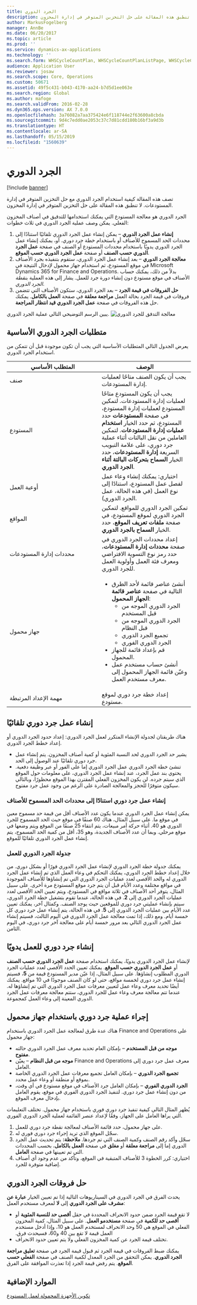 ```yaml
---
title: الجرد الدوري
description: تصف هذه المقالة كيفية استخدام الجرد الدوري مع حل التخزين المتوفر في إدارة المستودعات. لا تنطبق هذه المقالة على حل التخزين المتوفر في إدارة المخزون.
author: MarkusFogelberg
manager: AnnBe
ms.date: 06/20/2017
ms.topic: article
ms.prod: ''
ms.service: dynamics-ax-applications
ms.technology: ''
ms.search.form: WHSCycleCountPlan, WHSCycleCountPlanListPage, WHSCycleCountThreshold, WHSWorkTableListPage
audience: Application User
ms.reviewer: josaw
ms.search.scope: Core, Operations
ms.custom: 50671
ms.assetid: 49f5c431-b043-4170-aa24-b7d5d1ee063e
ms.search.region: Global
ms.author: mafoge
ms.search.validFrom: 2016-02-28
ms.dyn365.ops.version: AX 7.0.0
ms.openlocfilehash: 3a76082a7aa375424e6f118744e2f63600a8cbda
ms.sourcegitcommit: 9d4c7edd0ae2053c37c7d81cdd180b16bf3a9d3b
ms.translationtype: HT
ms.contentlocale: ar-SA
ms.lasthandoff: 05/15/2019
ms.locfileid: "1560639"
---
```

# <a name="cycle-counting"></a>الجرد الدوري

[!include [banner](../includes/banner.md)]

تصف هذه المقالة كيفية استخدام الجرد الدوري مع حل التخزين المتوفر في إدارة المستودعات. لا تنطبق هذه المقالة على حل التخزين المتوفر في إدارة المخزون.

الجرد الدوري هو معالجة المستودع التي يمكنك استخدامها للتدقيق في أصناف المخزون الفعلي. يمكن وصف عملية الجرد الدوري في ثلاث خطوات:

1.  **إنشاء عمل الجرد الدوري** – يمكن إنشاء عمل الجرد الدوري تلقائيًا استنادًا إلى محددات الحد المسموح للأصناف أو باستخدام خطة جرد دوري. أو، يمكنك إنشاء عمل الجرد الدوري يدويًا باستخدام محددات المستودع أو الصنف في صفحة **عمل الجرد الدوري حسب الصنف** أو صفحة **عمل الجرد الدوري حسب الموقع**.
2.  **معالجة الجرد الدوري** – بعد إنشاء عمل الجرد الدوري، ستقوم بتنفيذه بجرد الأصناف في موقع المستودع، ثم استخدام جهاز محمول لإدخال النتيجة في Microsoft Dynamics 365 for Finance and Operations. بدلاً من ذلك، يمكنك حساب الأصناف في موقع مستودع دون إنشاء دورة جرد للعمل. يشار إلى هذه العملية  ب*نقطة الجرد الدوري*.
3.  **حل الفروقات في قيمة الجرد** – بعد الجرد الدوري، ستكون الأصناف التي تتضمن فروقات في قيمة الجرد بحالة العمل **مراجعة معلقة‬** في صفحة **العمل بالكامل‬**. يمكنك حل هذه الفروقات في صفحة **عمل الجرد الدوري قيد انتظار المراجعة‬**.

يبين الرسم التوضيحي التالي عملية الجرد الدوري. ![معالجة التدفق للجرد الدوري](./media/performcyclecountinginawarehouselocation.jpg)

## <a name="cycle-counting-prerequisites"></a>متطلبات الجرد الدوري الأساسية
يعرض الجدول التالي المتطلبات الأساسية التي يجب أن تكون موجودة قبل أن تتمكن من استخدام الجرد الدوري.
<table>
<colgroup>
<col width="50%" />
<col width="50%" />
</colgroup>
<thead>
<tr class="header">
<th>المتطلب الأساسي</th>
<th>الوصف</th>
</tr>
</thead>
<tbody>
<tr class="odd">
<td>صنف</td>
<td>يجب أن يكون الصنف متاحًا لعمليات إدارة المستودعات.</td>
</tr>
<tr class="even">
<td>المستودع</td>
<td>يجب أن يكون المستودع متاحًا لعمليات إدارة المستودعات. لتمكين المستودع لعمليات إدارة المستودع، في صفحة <strong>المستودعات</strong> حدد المستودع، ثم حدد الخيار <strong>استخدام عمليات إدارة المستودعات‬</strong>. لتمكين العاملين من نقل البالتات أثناء عملية جرد دوري، على علامة التبويب السريعة <strong>إدارة المستودعات‬</strong>، حدد الخيار <strong>السماح بتحركات البالتة أثناء الجرد الدوري‬</strong>.</td>
</tr>
<tr class="odd">
<td>أوعية العمل</td>
<td>اختياري: يمكنك إنشاء وعاء عمل لفصل عمل المستودع، استنادًا إلى نوع العمل (في هذه الحالة، عمل الجرد الدوري).</td>
</tr>
<tr class="even">
<td>المواقع</td>
<td>تمكين الجرد الدوري للمواقع. لتمكين الجرد الدوري لموقع المستودع، في صفحة <strong>ملفات تعريف الموقع‬</strong>، حدد الخيار <strong>السماح بالجرد الدوري‬</strong>.</td>
</tr>
<tr class="odd">
<td>محددات إدارة المستودعات</td>
<td>إعداد محددات الجرد الدوري في صفحة <strong>محددات إدارة المستودعات‬</strong>، حدد رمز نوع التسوية الافتراضي ومعرف فئة العمل وأولوية العمل للجرد الدوري.</td>
</tr>
<tr class="even">
<td>جهاز محمول</td>
<td><ul>
<li>أنشئ عناصر قائمة لأحد الطرق التالية في صفحة <strong>عناصر قائمة الجهاز المحمول</strong>:
<ul>
<li>الجرد الدوري الموجه من قبل المستخدم</li>
<li>الجرد الدوري الموجه من قبل النظام</li>
<li>تجميع الجرد الدوري</li>
<li>الجرد الدوري الفوري</li>
</ul>
</li>
<li>قم بإعداد قائمة للجهاز المحمول.</li>
<li>أنشئ حساب مستخدم عمل وعيّن قائمة الجهاز المحمول إلى معرف مستخدم العمل.</li>
</ul></td>
</tr>
<tr class="odd">
<td>مهمة الإعداد المرتبطة</td>
<td>إعداد خطة جرد دوري لموقع مستودع.</td>
</tr>
</tbody>
</table>

## <a name="automatically-create-cycle-counting-work"></a>إنشاء عمل جرد دوري تلقائيًا
هناك طريقتان لجدولة الإنشاء المتكرر لعمل الجرد الدوري: إعداد حدود الجرد الدوري أو إعداد خطط الجرد الدوري.

-   يشير حد الجرد الدوري لحد النسبة المئوية أو كمية أصناف المخزون. يتم إنشاء عمل جرد دوري تلقائيًا عند الوصول إلى الحد.
-   تنشئ خطة الجرد الدوري عمل الجرد الدوري إما على الفور أو عبر وظيفة دفعية. يحتوي بند عمل الجرد، عند إنشاء عمل الجرد الدوري، على معلومات حول الموقع الذي سيتم جرده. لن يكون المخزون الفعلي المقترن بهذا الموقع محظورًا، وبالتالي سيكون متوفرًا للحجز والمعالجة الصادرة على الرغم من وجود عمل جرد مفتوح.

### <a name="create-cycle-counting-work-based-on-threshold-parameters-for-items"></a>إنشاء عمل جرد دوري استنادًا إلى محددات الحد المسموح للأصناف

يمكن إنشاء عمل الجرد الدوري عندما يكون عدد الأصناف أقل من قيمة حد مسموح معين في موقع ما. ‏‫على سبيل المثال، هناك 60 صنفًا في موقع حيث الحد المسموح للجرد الدوري هو 40. أثناء حركة أمر مبيعات، يتم انتقاء 25 صنفًا من الموقع ويتم وضعها في موقع مرحلي.‬ وبما أن عدد الأصناف الجديدة، وهو 35، أقل من كمية الحد المسموح، يتم إنشاء عمل الجرد الدوري تلقائيًا للموقع.

### <a name="schedule-cycle-counting-work"></a>جدولة الجرد الدوري للعمل

يمكنك جدولة خطة الجرد الدوري لإنشاء عمل الجرد الدوري فورًا أو بشكل دوري. من خلال إعداد خطط الجرد الدوري، يمكنك التحكم في وعاء العمل الذي تم إنشاء عمل الجرد الدوري له والحد الأقصى لعدد عمليات الجرد الدوري التي تم إنشاؤها للأصناف الموجودة في مواقع مختلفة وعدد الأيام قبل أن يتم جرد موقع المستودع مرة أخرى. على سبيل المثال، يتوفر أحد الأصناف في ثلاثة مواقع في المستودع، ويتم تعيين الحد الأقصى لعدد عمليات الجرد الدوري إلى **2**. في هذه الحالة، عندما تقوم بتشغيل خطة الجرد الدوري، سيتم بإنشاء عمليتي جرد دوري للموقعين حيث يوجد الصنف. وكمثال آخر، يمكنك تعيين عدد الأيام بين عمليات الجرد الدوري إلى **5**. في هذه الحالة، يتم إنشاء عمل جرد دوري كل خمسة أيام. ومع ذلك، إذا تمت معالجة عمل الجرد الدوري في اليوم الثالث، فسيتم إنشاء عمل الجرد الدوري التالي بعد مرور خمسة أيام على معالجة آخر جرد دوري، في اليوم الثامن.

## <a name="create-cycle-counting-work-manually"></a>إنشاء جرد دوري للعمل يدويًا
لإنشاء عمل الجرد الدوري يدويًا، يمكنك استخدام صفحة **عمل الجرد الدوري حسب الصنف‬** أو **عمل الجرد الدوري حسب الموقع**. يمكنك تعيين الحدد الأقصى لعدد عمليات الجرد الدوري المطلوب إنشاؤها. على سبيل المثال، إذا عيّن مدير المستودع قيمة من **5**، فسيتم إنشاء عمل جرد دوري لخمسة مواقع، حتى لو كان الصنف موجودًا في 10 مواقع. يمكنك أيضًا تحديد معرف وعاء عمل لتعيين معرفات عمل الجرد الدوري التي تم إنشاؤها له. عندما تتم معالجة معرف وعاء عمل للجرد الدوري، ستتم معالجة معرفات عمل الجرد الدوري المعينة إلى وعاء العمل كمجموعة.

## <a name="perform-a-cycle-count-by-using-a-mobile-device"></a>إجراء عملية جرد دوري باستخدام جهاز محمول
هناك عدة طرق لمعالجة عمل الجرد الدوري باستخدام Finance and Operations على جهاز محمول:

-   **موجه من قبل المستخدم** – بإمكان العام تحديد معرف عمل الجرد الدوري حالته **مفتوح**.
-   **موجه من قبل النظام** – يعيّن Finance and Operations معرف عمل جرد دوري إلى العامل.
-   **تجميع الجرد الدوري** – بإمكان العامل تجميع معرفات عمل الجرد الدوري الخاصة بموقع أو منطقة أو وعاء عمل محدد.
-   **الجرد الدوري الفوري‬** – بإمكان العامل جرد الأصناف في موقع مستودع في أي وقت، من دون إنشاء عمل جرد دوري. لتنفيذ الجرد الدوري الفوري‬ في موقع، يقوم العامل بإدخال معرف الموقع.

يُظهر المثال التالي كيفية تنفيذ جرد دوري فوري باستخدام جهاز محمول. تختلف التعليمات التي يراها العامل على الجهاز، وفقًا لإعداد عنصر القائمة لعملية الجرد الدوري الفوري.

1.  على جهاز محمول، حدد قائمة الأصناف لمعالجة نقطة جرد دوري للعمل.
2.  سجّل الموقع الذي تريد إجراء جرد دوري فوري له.
3.  سجّل وأكد رقم الصنف وكمية الصنف التي تم جردها. **ملاحظة:** يتم تحديث عمل الجرد الدوري إما إلى **مراجعة معلقة‬** أو **مغلق** في صفحة **العمل بالكامل**، بحسب المحددات التي تم تعيينها في صفحة **العامل**.
4.  اختياري: كرر الخطوة 3 للأصناف المتبقية في الموقع، وتأكد من عدم وجود أي أصناف إضافية متوفرة للجرد.

## <a name="resolve-cycle-counting-differences"></a>حل فروقات الجرد الدوري
يحدث الفرق في الجرد الدوري في السيناريوهات التالية إذا تم تعيين الخيار **عبارة عن مشرف على الجرد الدوري** إلى **لا** لمعرف مستخدم العمل:

-   لا تقع قيمة الجرد ضمن حدود الانحراف المحددة في حقل **أقصى حد للنسبة المئوية‬** أو **أقصى حد للكمية‬** في صفحة **مستخدمو العمل‬**. ‏‫على سبيل المثال، كمية المخزون الفعلي في الموقع هي 50 وحد الانحراف لمستخدم العمل هو 10، وإذا أدخل مستخدم العمل قيمة لا تقع بين 40 و60، فسيحدث فرق.‬
-   تختلف قيمة الجرد عن كمية المخزون الفعلي ولا يتم تعيين حدود الانحراف.

يمكنك ضبط الفروقات في قيمة الجرد ثم قبول قيمة الجرد في صفحة **تعليق مراجعة الجرد الدوري‬**. يمكن التحقق من الجرد المعدل لكمية الصنف في صفحة **الفعلي حسب الموقع‬**. يتم رفض قيمة الجرد إذا تعذرت الموافقة على الفرق.

## <a name="additional-resources"></a>الموارد الإضافية
[تكوين الأجهزة المحمولة لعمل المستودع](configure-mobile-devices-warehouse.md)



